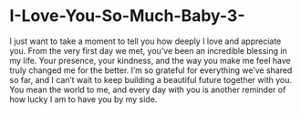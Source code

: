 # I-Love-You-So-Much-Baby-3-
I just want to take a moment to tell you how deeply I love and appreciate you. From the very first day we met, you’ve been an incredible blessing in my life. Your presence, your kindness, and the way you make me feel have truly changed me for the better. I’m so grateful for everything we’ve shared so far, and I can’t wait to keep building a beautiful future together with you. You mean the world to me, and every day with you is another reminder of how lucky I am to have you by my side.
